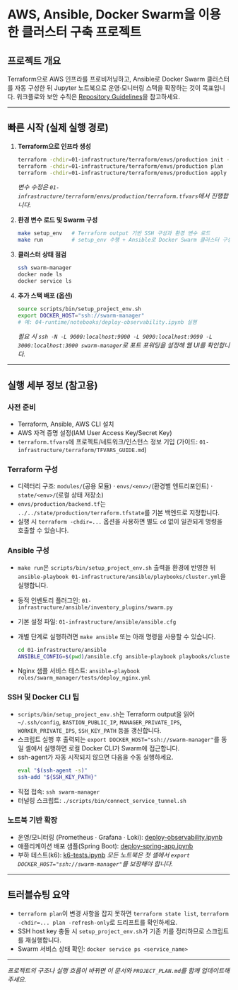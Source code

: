 # AWS, Ansible, Docker Swarm을 이용한 클러스터 구축 프로젝트

## 프로젝트 개요

Terraform으로 AWS 인프라를 프로비저닝하고, Ansible로 Docker Swarm 클러스터를 자동 구성한 뒤 Jupyter 노트북으로 운영·모니터링 스택을 확장하는 것이 목표입니다. 워크플로와 보안 수칙은 [Repository Guidelines](AGENTS.md)을 참고하세요.

---

## 빠른 시작 (실제 실행 경로)

1. **Terraform으로 인프라 생성**
   ```bash
   terraform -chdir=01-infrastructure/terraform/envs/production init -reconfigure
   terraform -chdir=01-infrastructure/terraform/envs/production plan
   terraform -chdir=01-infrastructure/terraform/envs/production apply -auto-approve
   ```
   *변수 수정은 `01-infrastructure/terraform/envs/production/terraform.tfvars`에서 진행합니다.*

2. **환경 변수 로드 및 Swarm 구성**
   ```bash
   make setup_env   # Terraform output 기반 SSH 구성과 환경 변수 로드
   make run         # setup_env 수행 + Ansible로 Docker Swarm 클러스터 구성
   ```

3. **클러스터 상태 점검**
   ```bash
   ssh swarm-manager
   docker node ls
   docker service ls
   ```

4. **추가 스택 배포 (옵션)**
   ```bash
   source scripts/bin/setup_project_env.sh
   export DOCKER_HOST="ssh://swarm-manager"
   # 예: 04-runtime/notebooks/deploy-observability.ipynb 실행
   ```
   *필요 시 `ssh -N -L 9000:localhost:9000 -L 9090:localhost:9090 -L 3000:localhost:3000 swarm-manager`로 포트 포워딩을 설정해 웹 UI를 확인합니다.*

---

## 실행 세부 정보 (참고용)

### 사전 준비
- Terraform, Ansible, AWS CLI 설치
- AWS 자격 증명 설정(IAM User Access Key/Secret Key)
- `terraform.tfvars`에 프로젝트/네트워크/인스턴스 정보 기입 (가이드: `01-infrastructure/terraform/TFVARS_GUIDE.md`)

### Terraform 구성
- 디렉터리 구조: `modules/`(공용 모듈) · `envs/<env>/`(환경별 엔트리포인트) · `state/<env>/`(로컬 상태 저장소)
- `envs/production/backend.tf`는 `../../state/production/terraform.tfstate`를 기본 백엔드로 지정합니다.
- 실행 시 `terraform -chdir=...` 옵션을 사용하면 별도 `cd` 없이 일관되게 명령을 호출할 수 있습니다.

### Ansible 구성
- `make run`은 `scripts/bin/setup_project_env.sh` 출력을 환경에 반영한 뒤 `ansible-playbook 01-infrastructure/ansible/playbooks/cluster.yml`을 실행합니다.
- 동적 인벤토리 플러그인: `01-infrastructure/ansible/inventory_plugins/swarm.py`
- 기본 설정 파일: `01-infrastructure/ansible/ansible.cfg`
- 개별 단계로 실행하려면 `make ansible` 또는 아래 명령을 사용할 수 있습니다.

  ```bash
  cd 01-infrastructure/ansible
  ANSIBLE_CONFIG=$(pwd)/ansible.cfg ansible-playbook playbooks/cluster.yml
  ```
- Nginx 샘플 서비스 테스트: `ansible-playbook roles/swarm_manager/tests/deploy_nginx.yml`

### SSH 및 Docker CLI 팁
- `scripts/bin/setup_project_env.sh`는 Terraform output을 읽어 `~/.ssh/config`, `BASTION_PUBLIC_IP`, `MANAGER_PRIVATE_IPS`, `WORKER_PRIVATE_IPS`, `SSH_KEY_PATH` 등을 갱신합니다.
- 스크립트 실행 후 출력되는 `export DOCKER_HOST="ssh://swarm-manager"`를 동일 셀에서 실행하면 로컬 Docker CLI가 Swarm에 접근합니다.
- ssh-agent가 자동 시작되지 않으면 다음을 수동 실행하세요.
  ```bash
  eval "$(ssh-agent -s)"
  ssh-add "${SSH_KEY_PATH}"
  ```
- 직접 접속: `ssh swarm-manager`
- 터널링 스크립트: `./scripts/bin/connect_service_tunnel.sh`

### 노트북 기반 확장
- 운영/모니터링 (Prometheus · Grafana · Loki): [deploy-observability.ipynb](04-runtime/notebooks/deploy-observability.ipynb)
- 애플리케이션 배포 샘플(Spring Boot): [deploy-spring-app.ipynb](04-runtime/notebooks/deploy-spring-app.ipynb)
- 부하 테스트(k6): [k6-tests.ipynb](04-runtime/notebooks/k6-tests.ipynb)
  *모든 노트북은 첫 셀에서 `export DOCKER_HOST="ssh://swarm-manager"`를 보장해야 합니다.*

---

## 트러블슈팅 요약
- `terraform plan`이 변경 사항을 잡지 못하면 `terraform state list`, `terraform -chdir=... plan -refresh-only`로 드리프트를 확인하세요.
- SSH host key 충돌 시 `setup_project_env.sh`가 기존 키를 정리하므로 스크립트를 재실행합니다.
- Swarm 서비스 상태 확인: `docker service ps <service_name>`

---

*프로젝트의 구조나 실행 흐름이 바뀌면 이 문서와 `PROJECT_PLAN.md`를 함께 업데이트해 주세요.*
